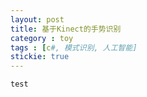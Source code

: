```yaml
---
layout: post
title: 基于Kinect的手势识别
category : toy
tags : [c#, 模式识别, 人工智能]
stickie: true
---
```


```
test
```